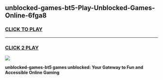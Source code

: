 
## unblocked-games-bt5-Play-Unblocked-Games-Online-6fga8
<h3>
<a href="https://premium76.site?title=unblocked-games-bt5&ref=25A">CLICK TO PLAY</a></h3>
<hr>

<h3>
<a href="https://premium76.site?title=unblocked-games-bt5&ref=25A">CLICK 2 PLAY</a>
  
</h3>

<a href="https://premium76.site?title=unblocked-games-bt5&ref=25A"><img src="https://clearcache.store/games.png"></a>


**unblocked-games-bt5 games unblocked: Your Gateway to Fun and Accessible Online Gaming**

